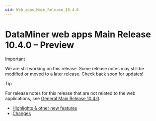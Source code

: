 ```yaml
---
uid: Web_apps_Main_Release_10.4.0
---
```


# DataMiner web apps Main Release 10.4.0 – Preview

> [!IMPORTANT]
> We are still working on this release. Some release notes may still be modified or moved to a later release. Check back soon for updates!

> [!TIP]
> For release notes for this release that are not related to the web applications, see [General Main Release 10.4.0](xref:General_Main_Release_10.4.0).

- [Highlights & other new features](xref:Web_apps_Main_Release_10.4.0_new_features)
- [Changes](xref:Web_apps_Main_Release_10.4.0_changes)

